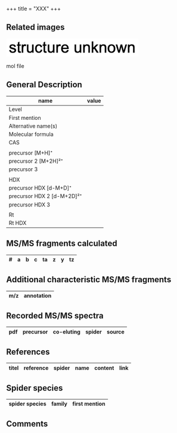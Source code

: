 +++
title = "XXX"
+++

## Related images

![](/img/2.png)

mol file

## General Description

| name                       | value |
|----------------------------|-------|
| Level                      |       |
| First mention              |       |
| Alternative name(s)        |       |
| Molecular formula          |       |
| CAS                        |       |
|                            |       |
| precursor   [M+H]⁺         |       |
| precursor 2 [M+2H]²⁺       |       |
| precursor 3                |       |
|                            |       |
| HDX                        |       |
| precursor HDX   [d-M+D]⁺   |       |
| precursor HDX 2 [d-M+2D]²⁺ |       |
| precursor HDX 3            |       |
|                            |       |
| Rt                         |       |
| Rt HDX                     |       |

## MS/MS fragments calculated

| # | a         | b         | c         | ta        | z         | y         | tz        |
|---|-----------|-----------|-----------|-----------|-----------|-----------|-----------|

## Additional characteristic MS/MS fragments

| m/z       | annotation |
|-----------|------------|

## Recorded MS/MS spectra

| pdf | precursor | co-eluting  | spider    | source                       |
|-----|-----------|-------------|-----------|------------------------------|

## References

| titel  | reference | spider | name | content | link |
|--------|-----------|--------|------|---------|------|

## Spider species

| spider species                     | family        | first mention          |
|------------------------------------|---------------|------------------------|

## Comments